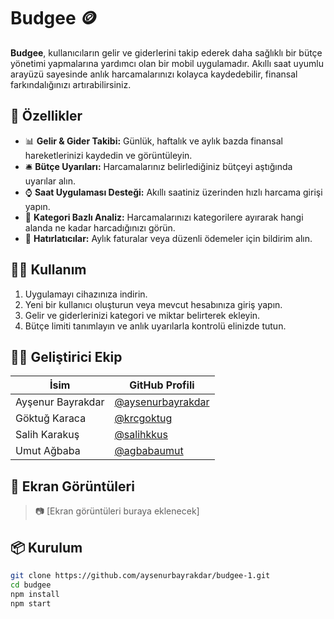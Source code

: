 # Budgee 🪙

**Budgee**, kullanıcıların gelir ve giderlerini takip ederek daha sağlıklı bir bütçe yönetimi yapmalarına yardımcı olan bir mobil uygulamadır. Akıllı saat uyumlu arayüzü sayesinde anlık harcamalarınızı kolayca kaydedebilir, finansal farkındalığınızı artırabilirsiniz.

## 🚀 Özellikler

- 📊 **Gelir & Gider Takibi:** Günlük, haftalık ve aylık bazda finansal hareketlerinizi kaydedin ve görüntüleyin.
- 🛎️ **Bütçe Uyarıları:** Harcamalarınız belirlediğiniz bütçeyi aştığında uyarılar alın.
- ⌚ **Saat Uygulaması Desteği:** Akıllı saatiniz üzerinden hızlı harcama girişi yapın.
- 🎯 **Kategori Bazlı Analiz:** Harcamalarınızı kategorilere ayırarak hangi alanda ne kadar harcadığınızı görün.
- 🔔 **Hatırlatıcılar:** Aylık faturalar veya düzenli ödemeler için bildirim alın.

## 🧑‍💻 Kullanım

1. Uygulamayı cihazınıza indirin.
2. Yeni bir kullanıcı oluşturun veya mevcut hesabınıza giriş yapın.
3. Gelir ve giderlerinizi kategori ve miktar belirterek ekleyin.
4. Bütçe limiti tanımlayın ve anlık uyarılarla kontrolü elinizde tutun.


## 👨‍💻 Geliştirici Ekip

| İsim | GitHub Profili |
|------|----------------|
| Ayşenur Bayrakdar | [@aysenurbayrakdar](https://github.com/aysenurbayrakdar) |
| Göktuğ Karaca | [@krcgoktug](https://github.com/krcgoktug) |
| Salih Karakuş | [@salihkkus](https://github.com/salihkkus) |
| Umut Ağbaba | [@agbabaumut](https://github.com/agbabaumut?tab=following) |

## 📱 Ekran Görüntüleri

> 📷 [Ekran görüntüleri buraya eklenecek]

## 📦 Kurulum

```bash
git clone https://github.com/aysenurbayrakdar/budgee-1.git
cd budgee
npm install
npm start
